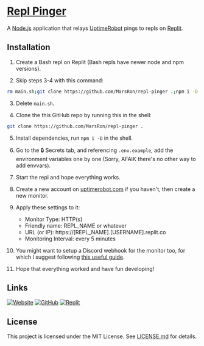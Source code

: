 # [Repl Pinger](https://github.com/MarsRon/repl-pinger)

A [Node.js](https://nodejs.org) application that relays [UptimeRobot](https://uptimerobot.com) pings to repls on [Replit](https://replit.com).



## Installation

1. Create a Bash repl on Replit (Bash repls have newer node and npm versions).

2. Skip steps 3-4 with this command:
```sh
rm main.sh;git clone https://github.com/MarsRon/repl-pinger .;npm i -D
```

3. Delete `main.sh`.

4. Clone the this GitHub repo by running this in the shell:
```sh
git clone https://github.com/MarsRon/repl-pinger .
```

5. Install dependencies, run `npm i -D` in the shell.

6. Go to the 🔒 Secrets tab, and referencing `.env.example`, add the environment variables one by one (Sorry, AFAIK there's no other way to add envvars).

7. Start the repl and hope everything works.

8. Create a new account on [uptimerobot.com](https://uptimerobot.com/signUp?ref=website-header) if you haven't, then create a new monitor.

9. Apply these settings to it:
   - Monitor Type: HTTP(s)
   - Friendly name: REPL_NAME or whatever
   - URL (or IP): https://[REPL_NAME].[USERNAME].replit.co
   - Monitoring Interval: every 5 minutes

10. You might want to setup a Discord webhook for the monitor too, for which I suggest following [this useful guide](https://gist.github.com/Log1x/af2c1a9613d155477295f20eece406a3).

11. Hope that everything worked and have fun developing!



## Links

[![Website](https://img.shields.io/badge/Website-%232356ff.svg?style=flat-square "Website")](https://marsron.github.io/repl-pinger/)
[![GitHub](https://img.shields.io/badge/Github-%23181711.svg?logo=github&style=flat-square&logoColor=white "GitHub")](https://github.com/MarsRon/repl-pinger#readme)
[![Replit](https://img.shields.io/badge/Replit-%23667881.svg?&logo=repl.it&style=flat-square&logoColor=white "Replit")](https://replit.com/@MarsRon/repl-pinger)



## License

This project is licensed under the MIT License. See [LICENSE.md](https://github.com/MarsRon/repl-pinger/blob/master/LICENSE.md) for details.
